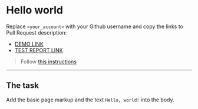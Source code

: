 # Hello world
Replace `<your_account>` with your Github username and copy the links to Pull Request description:
- [DEMO LINK](https://roman-zherebetskyi.github.io/layout_hello-world/)
- [TEST REPORT LINK](https://roman-zherebetskyig.github.io/layout_hello-world/report/html_report/)

> Follow [this instructions](https://mate-academy.github.io/layout_task-guideline/#how-to-solve-the-layout-tasks-on-github)
___

## The task
Add the basic page markup and the text `Hello, world!` into the body.

